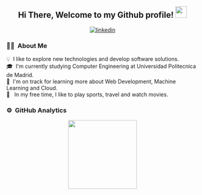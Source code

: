 
<h2 align = "center"> Hi There, Welcome to my Github profile! 
    <img src="https://media.giphy.com/media/hvRJCLFzcasrR4ia7z/giphy.gif" width="30">
</h2>
<div align = "center">
    <a href="https://www.linkedin.com/in/julia-serrano-arrese-b68966245/" target="_blank" >
    <img  src=https://img.shields.io/badge/linkedin-%2300acee.svg?color=405DE6&style=for-the-badge&logo=linkedin&logoColor=white alt=linkedin style="margin-bottom": 5px;/>
    </a>

</div>

### 👩‍💻 &nbsp;About Me

💡 &nbsp;I like to explore new technologies and develop software solutions.\
🎓 &nbsp;I'm currently studying Computer Engineering at Universidad Politecnica de Madrid.\
🌱 &nbsp;I'm on track for learning more about Web Development, Machine Learning and Cloud.\
🤸 &nbsp; In my free time, I like to play sports, travel and watch movies.



### ⚙️ &nbsp;GitHub Analytics
<p align="center">
<a href="https://github.com/JuliaSerrano">

  <img height="180em" src="https://github-readme-stats-eight-theta.vercel.app/api/top-langs/?username=JuliaSerrano&layout=compact&langs_count=8&theme=algolia"/>
</a>
</p>
